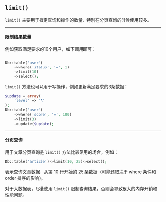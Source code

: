 ## `limit()`

`limit()` 主要用于指定查询和操作的数量，特别在分页查询的时候使用较多。

----------

#### 限制结果数量

例如获取满足要求的10个用户，如下调用即可：

``` php

Db::table('user')
    ->where('status', '=', 1)
    ->limit(10)
    ->select();
```

`limit()` 方法也可以用于写操作，例如更新满足要求的3条数据：

``` php
$update = array(
    'level' => 'A'
);
Db::table('user')
    ->where('score', '=', 100)
    ->limit(3)
    ->update($update);
```

----------

#### 分页查询

用于文章分页查询是 `limit()` 方法比较常用的场合，例如：

``` php
Db::table('article')->limit(10, 25)->select();
```

表示查询文章数据，从第 10 行开始的 25 条数据（可能还取决于 where 条件和 order 排序的影响）。

对于大数据表，尽量使用 `limit()` 限制查询结果，否则会导致很大的内存开销和性能问题。
